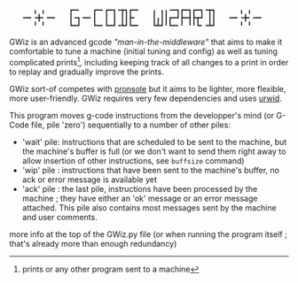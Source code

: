 ```
      ╻ ╻      ┏━╸   ┏━╸┏━┓╺┳┓┏━╸   ╻ ╻╻╺━┓┏━┓┏━┓╺┳┓      ╻ ╻
   ╺━╸╺╋╸╺━╸   ┃╺┓╺━╸┃  ┃ ┃ ┃┃┣╸    ┃╻┃┃┏━┛┣━┫┣┳┛ ┃┃   ╺━╸╺╋╸╺━╸
      ╹ ╹      ┗━┛   ┗━╸┗━┛╺┻┛┗━╸   ┗┻┛╹┗━╸╹ ╹╹┗╸╺┻┛      ╹ ╹
```
GWiz is an advanced gcode *"man-in-the-middleware"* that aims to make it comfortable to tune a machine (initial tuning and config) as well as tuning complicated prints[^print], including keeping track of all changes to a print in order to replay and gradually improve the prints.

GWiz sort-of competes with [pronsole](https://github.com/kliment/Printrun) but it aims to be lighter, more flexible, more user-friendly. GWiz requires very few dependencies and uses [urwid](http://urwid.org/).

This program moves g-code instructions from the developper's mind (or G-Code file, pile 'zero') sequentially to a number of other piles:

- 'wait' pile: instructions that are scheduled to be sent to the machine, but the machine's buffer is full (or we don't want to send them right away to allow insertion of other instructions, see `buffsize` command)
- 'wip' pile : instructions that have been sent to the machine's buffer, no ack or error message is available yet
- 'ack' pile : the last pile, instructions have been processed by the machine ; they have either an 'ok' message or an error message attached. This pile also contains most messages sent by the machine and user comments.

more info at the top of the GWiz.py file (or when running the program itself ; that's already more than enough redundancy)


[^print]: prints or any other program sent to a machine
